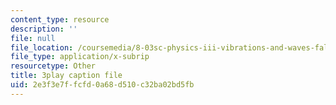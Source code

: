 ```yaml
---
content_type: resource
description: ''
file: null
file_location: /coursemedia/8-03sc-physics-iii-vibrations-and-waves-fall-2016/2e3f3e7ffcfd0a68d510c32ba02bd5fb_J1uHGy1tRmM.srt
file_type: application/x-subrip
resourcetype: Other
title: 3play caption file
uid: 2e3f3e7f-fcfd-0a68-d510-c32ba02bd5fb
---
```

